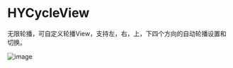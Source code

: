# HYCycleView
无限轮播，可自定义轮播View，支持左，右，上，下四个方向的自动轮播设置和切换。

![image](https://github.com/hydreamit/HYCycleView/test.gif)
